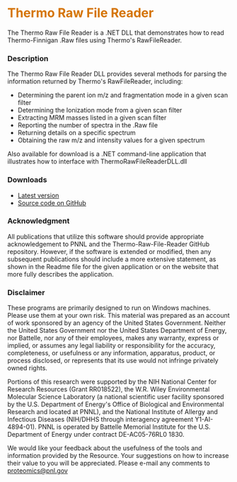 # __<span style="color:#D57500">Thermo Raw File Reader</span>__
The Thermo Raw File Reader is a .NET DLL that demonstrates how to read Thermo-Finnigan .Raw files using Thermo's RawFileReader.

### Description
The Thermo Raw File Reader DLL provides several methods for parsing the information returned by Thermo's RawFileReader, including:

* Determining the parent ion m/z and fragmentation mode in a given scan filter
* Determining the Ionization mode from a given scan filter
* Extracting MRM masses listed in a given scan filter
* Reporting the number of spectra in the .Raw file
* Returning details on a specific spectrum
* Obtaining the raw m/z and intensity values for a given spectrum

Also available for download is a .NET command-line application that illustrates how to interface with ThermoRawFileReaderDLL.dll

### Downloads
* [Latest version](https://github.com/PNNL-Comp-Mass-Spec/Thermo-Raw-File-Reader/releases/latest)
* [Source code on GitHub](https://github.com/PNNL-Comp-Mass-Spec/Thermo-Raw-File-Reader)

### Acknowledgment

All publications that utilize this software should provide appropriate acknowledgement to PNNL and the Thermo-Raw-File-Reader GitHub repository. However, if the software is extended or modified, then any subsequent publications should include a more extensive statement, as shown in the Readme file for the given application or on the website that more fully describes the application.

### Disclaimer

These programs are primarily designed to run on Windows machines. Please use them at your own risk. This material was prepared as an account of work sponsored by an agency of the United States Government. Neither the United States Government nor the United States Department of Energy, nor Battelle, nor any of their employees, makes any warranty, express or implied, or assumes any legal liability or responsibility for the accuracy, completeness, or usefulness or any information, apparatus, product, or process disclosed, or represents that its use would not infringe privately owned rights.

Portions of this research were supported by the NIH National Center for Research Resources (Grant RR018522), the W.R. Wiley Environmental Molecular Science Laboratory (a national scientific user facility sponsored by the U.S. Department of Energy's Office of Biological and Environmental Research and located at PNNL), and the National Institute of Allergy and Infectious Diseases (NIH/DHHS through interagency agreement Y1-AI-4894-01). PNNL is operated by Battelle Memorial Institute for the U.S. Department of Energy under contract DE-AC05-76RL0 1830.

We would like your feedback about the usefulness of the tools and information provided by the Resource. Your suggestions on how to increase their value to you will be appreciated. Please e-mail any comments to proteomics@pnl.gov
